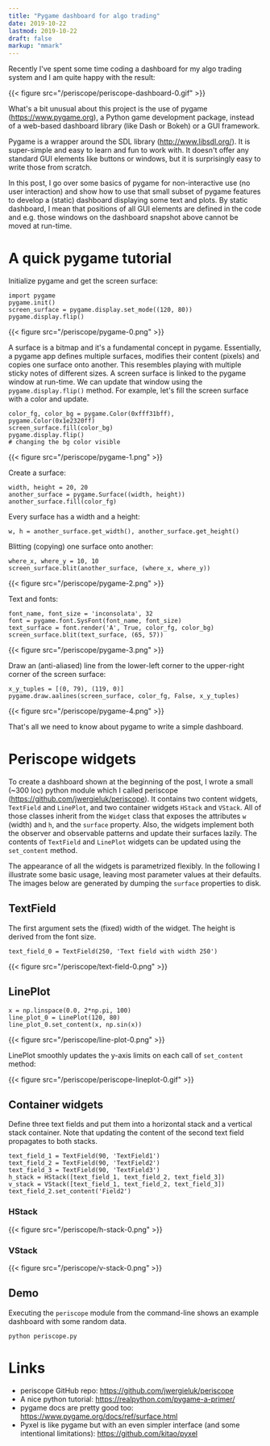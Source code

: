 ```yaml
---
title: "Pygame dashboard for algo trading"
date: 2019-10-22
lastmod: 2019-10-22
draft: false
markup: "mmark"
---
```


Recently I've spent some time coding a dashboard for my algo trading system and I am quite happy with the result: 

{{< figure src="/periscope/periscope-dashboard-0.gif" >}}

What's a bit unusual about this project is the use of pygame (https://www.pygame.org), a Python game development package, instead of a web-based dashboard library (like Dash or Bokeh) or a GUI framework. 

Pygame is a wrapper around the SDL library (http://www.libsdl.org/). It is super-simple and easy to learn and fun to work with. It doesn't offer any standard GUI elements like buttons or windows, but it is surprisingly easy to write those from scratch.

In this post, I go over some basics of pygame for non-interactive use (no user interaction) and show how to use that small subset of pygame features to develop a (static) dashboard displaying some text and plots. By static dashboard, I mean that positions of all GUI elements are defined in the code and e.g. those windows on the dashboard snapshot above cannot be moved at run-time.

# A quick pygame tutorial

Initialize pygame and get the screen surface:

    import pygame
    pygame.init()
    screen_surface = pygame.display.set_mode((120, 80))
    pygame.display.flip()

{{< figure src="/periscope/pygame-0.png" >}}

A surface is a bitmap and it's a fundamental concept in pygame. Essentially, a pygame app defines multiple surfaces, modifies their content (pixels) and copies one surface onto another. This resembles playing with multiple sticky notes of different sizes. A screen surface is linked to the pygame window at run-time. We can update that window using the `pygame.display.flip()` method. For example, let's fill the screen surface with a color and update.

    color_fg, color_bg = pygame.Color(0xfff31bff), pygame.Color(0x1e2320ff)
    screen_surface.fill(color_bg)
    pygame.display.flip()  
    # changing the bg color visible

{{< figure src="/periscope/pygame-1.png" >}}

Create a surface: 

    width, height = 20, 20
    another_surface = pygame.Surface((width, height))
    another_surface.fill(color_fg)

Every surface has a width and a height:

    w, h = another_surface.get_width(), another_surface.get_height()

Blitting (copying) one surface onto another:

    where_x, where_y = 10, 10
    screen_surface.blit(another_surface, (where_x, where_y))

{{< figure src="/periscope/pygame-2.png" >}}

Text and fonts: 

    font_name, font_size = 'inconsolata', 32
    font = pygame.font.SysFont(font_name, font_size)
    text_surface = font.render('A', True, color_fg, color_bg)
    screen_surface.blit(text_surface, (65, 57))

{{< figure src="/periscope/pygame-3.png" >}}

Draw an (anti-aliased) line from the lower-left corner to the upper-right corner of the screen surface:

    x_y_tuples = [(0, 79), (119, 0)]
    pygame.draw.aalines(screen_surface, color_fg, False, x_y_tuples)

{{< figure src="/periscope/pygame-4.png" >}}

That's all we need to know about pygame to write a simple dashboard.

# Periscope widgets

To create a dashboard shown at the beginning of the post, I wrote a small (~300 loc) python module which I called periscope (https://github.com/jwergieluk/periscope). It contains two content widgets, `TextField` and `LinePlot`, and two container widgets `HStack` and `VStack`. All of those classes inherit from the `Widget` class that exposes the attributes `w` (width) and `h`, and the `surface` property. Also, the widgets implement both the observer and observable patterns and update their surfaces lazily. The contents of `TextField` and `LinePlot` widgets can be updated using the `set_content` method.

The appearance of all the widgets is parametrized flexibly. In the following I illustrate some basic usage, leaving most parameter values at their defaults. The images below are generated by dumping the `surface` properties to disk.

## TextField

The first argument sets the (fixed) width of the widget. The height is derived from the font size.

    text_field_0 = TextField(250, 'Text field with width 250')

{{< figure src="/periscope/text-field-0.png" >}}

## LinePlot

    x = np.linspace(0.0, 2*np.pi, 100)
    line_plot_0 = LinePlot(120, 80)
    line_plot_0.set_content(x, np.sin(x))

{{< figure src="/periscope/line-plot-0.png" >}}

LinePlot smoothly updates the y-axis limits on each call of `set_content` method:

{{< figure src="/periscope/periscope-lineplot-0.gif" >}}

## Container widgets

Define three text fields and put them into a horizontal stack and a vertical stack container. Note that updating the content of the second text field propagates to both stacks.

    text_field_1 = TextField(90, 'TextField1')
    text_field_2 = TextField(90, 'TextField2')
    text_field_3 = TextField(90, 'TextField3')
    h_stack = HStack([text_field_1, text_field_2, text_field_3])
    v_stack = VStack([text_field_1, text_field_2, text_field_3])
    text_field_2.set_content('Field2')

### HStack

{{< figure src="/periscope/h-stack-0.png" >}}

### VStack

{{< figure src="/periscope/v-stack-0.png" >}}

## Demo

Executing the `periscope` module from the command-line shows an example dashboard with some random data.

    python periscope.py

# Links

* periscope GitHub repo: https://github.com/jwergieluk/periscope
* A nice python tutorial: https://realpython.com/pygame-a-primer/
* pygame docs are pretty good too: https://www.pygame.org/docs/ref/surface.html
* Pyxel is like pygame but with an even simpler interface (and some intentional limitations): https://github.com/kitao/pyxel

